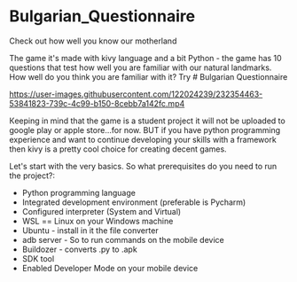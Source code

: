 # Bulgarian_Questionnaire
Check out how well you know our motherland

The game it's made with kivy language and a bit Python - the game has 10 questions that test how well you are familiar with our natural landmarks.
How well do you think you are familiar with it? Try # Bulgarian Questionnaire

https://user-images.githubusercontent.com/122024239/232354463-53841823-739c-4c99-b150-8cebb7a142fc.mp4

Кeeping in mind that the game is a student project it will not be uploaded to google play or apple store...for now. BUT if you have python programming experience and want to continue developing your skills with a framework then kivy is a pretty cool choice for creating decent games.

Let's start with the very basics. So what prerequisites do you need to run the project?:

 - Python programming language
 - Integrated development environment (preferable is Pycharm)
 - Configured interpreter (System and Virtual)
 - WSL == Linux on your Windows machine
 - Ubuntu - install in it the file converter
 - adb server - So to run commands on the mobile device
 - Buildozer - converts .py to .apk
 - SDK tool
 - Enabled Developer Mode on your mobile device

